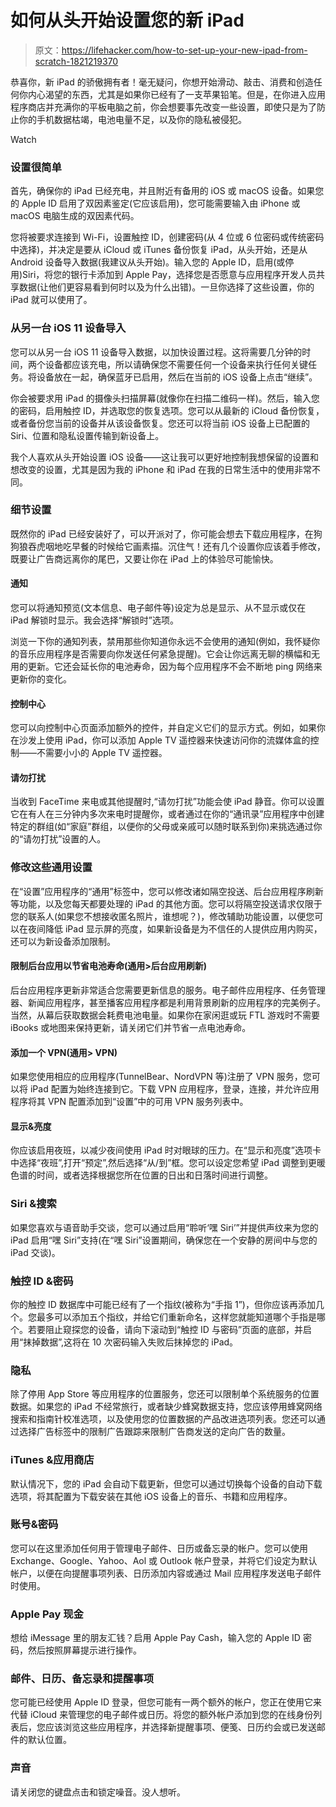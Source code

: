 # 如何从头开始设置您的新 iPad

> 原文：<https://lifehacker.com/how-to-set-up-your-new-ipad-from-scratch-1821219370>

恭喜你，新 iPad 的骄傲拥有者！毫无疑问，你想开始滑动、敲击、消费和创造任何你内心渴望的东西，尤其是如果你已经有了一支苹果铅笔。但是，在你进入应用程序商店并充满你的平板电脑之前，你会想要事先改变一些设置，即使只是为了防止你的手机数据枯竭，电池电量不足，以及你的隐私被侵犯。

Watch

### **设置很简单**

首先，确保你的 iPad 已经充电，并且附近有备用的 iOS 或 macOS 设备。如果您的 Apple ID 启用了双因素鉴定(它应该启用)，您可能需要输入由 iPhone 或 macOS 电脑生成的双因素代码。

您将被要求连接到 Wi-Fi，设置触控 ID，创建密码(从 4 位或 6 位密码或传统密码中选择)，并决定是要从 iCloud 或 iTunes 备份恢复 iPad，从头开始，还是从 Android 设备导入数据(我建议从头开始)。输入您的 Apple ID，启用(或停用)Siri，将您的银行卡添加到 Apple Pay，选择您是否愿意与应用程序开发人员共享数据(让他们更容易看到何时以及为什么出错)。一旦你选择了这些设置，你的 iPad 就可以使用了。

### **从另一台 iOS 11 设备导入**

您可以从另一台 iOS 11 设备导入数据，以加快设置过程。这将需要几分钟的时间，两个设备都应该充电，所以请确保您不需要任何一个设备来执行任何关键任务。将设备放在一起，确保蓝牙已启用，然后在当前的 iOS 设备上点击“继续”。

你会被要求用 iPad 的摄像头扫描屏幕(就像你在扫描二维码一样)。然后，输入您的密码，启用触控 ID，并选取您的恢复选项。您可以从最新的 iCloud 备份恢复，或者备份您当前的设备并从该设备恢复。您还可以将当前 iOS 设备上已配置的 Siri、位置和隐私设置传输到新设备上。

我个人喜欢从头开始设置 iOS 设备——这让我可以更好地控制我想保留的设置和想改变的设置，尤其是因为我的 iPhone 和 iPad 在我的日常生活中的使用非常不同。

### **细节设置**

既然你的 iPad 已经安装好了，可以开派对了，你可能会想去下载应用程序，在狗狗狼吞虎咽地吃早餐的时候给它画素描。沉住气！还有几个设置你应该着手修改，既要让广告商远离你的尾巴，又要让你在 iPad 上的体验尽可能愉快。

#### **通知**

您可以将通知预览(文本信息、电子邮件等)设定为总是显示、从不显示或仅在 iPad 解锁时显示。我会选择“解锁时”选项。

浏览一下你的通知列表，禁用那些你知道你永远不会使用的通知(例如，我怀疑你的音乐应用程序是否需要向你发送任何紧急提醒)。它会让你远离无聊的横幅和无用的更新。它还会延长你的电池寿命，因为每个应用程序不会不断地 ping 网络来更新你的变化。

#### **控制中心**

您可以向控制中心页面添加额外的控件，并自定义它们的显示方式。例如，如果你在沙发上使用 iPad，你可以添加 Apple TV 遥控器来快速访问你的流媒体盒的控制——不需要小小的 Apple TV 遥控器。

#### **请勿打扰**

当收到 FaceTime 来电或其他提醒时,“请勿打扰”功能会使 iPad 静音。你可以设置它在有人在三分钟内多次来电时提醒你，或者通过在你的“通讯录”应用程序中创建特定的群组(如“家庭”群组，以便你的父母或亲戚可以随时联系到你)来挑选通过你的“请勿打扰”设置的人。

### **修改这些通用设置**

在“设置”应用程序的“通用”标签中，您可以修改诸如隔空投送、后台应用程序刷新等功能，以及您每天都要处理的 iPad 的其他方面。您可以将隔空投送请求仅限于您的联系人(如果您不想接收匿名照片，谁想呢？)，修改辅助功能设置，以便您可以在夜间降低 iPad 显示屏的亮度，如果新设备是为不信任的人提供应用内购买，还可以为新设备添加限制。

#### **限制后台应用以节省电池寿命(通用>后台应用刷新)**

后台应用程序更新非常适合您需要更新信息的服务。电子邮件应用程序、任务管理器、新闻应用程序，甚至播客应用程序都是利用背景刷新的应用程序的完美例子。当然，从幕后获取数据会耗费电池电量。如果你在家闲逛或玩 FTL 游戏时不需要 iBooks 或地图来保持更新，请关闭它们并节省一点电池寿命。

#### **添加一个 VPN(通用> VPN)**

如果您使用相应的应用程序(TunnelBear、NordVPN 等)注册了 VPN 服务，您可以将 iPad 配置为始终连接到它。下载 VPN 应用程序，登录，连接，并允许应用程序将其 VPN 配置添加到“设置”中的可用 VPN 服务列表中。

#### **显示&亮度**

你应该启用夜班，以减少夜间使用 iPad 时对眼球的压力。在“显示和亮度”选项卡中选择“夜班”,打开“预定”,然后选择“从/到”框。您可以设定您希望 iPad 调整到更暖色谱的时间，或者选择根据您所在位置的日出和日落时间进行调整。

### **Siri &搜索**

如果您喜欢与语音助手交谈，您可以通过启用“聆听‘嘿 Siri’”并提供声纹来为您的 iPad 启用“嘿 Siri”支持(在“嘿 Siri”设置期间，确保您在一个安静的房间中与您的 iPad 交谈)。

### **触控 ID &密码**

你的触控 ID 数据库中可能已经有了一个指纹(被称为“手指 1”)，但你应该再添加几个。您最多可以添加五个指纹，并给它们重新命名，这样您就能知道哪个手指是哪个。若要阻止窥探您的设备，请向下滚动到“触控 ID 与密码”页面的底部，并启用“抹掉数据”,这将在 10 次密码输入失败后抹掉您的 iPad。

### **隐私**

除了停用 App Store 等应用程序的位置服务，您还可以限制单个系统服务的位置数据。如果您的 iPad 不经常旅行，或者缺少蜂窝数据支持，您应该停用蜂窝网络搜索和指南针校准选项，以及使用您的位置数据的产品改进选项列表。您还可以通过选择广告标签中的限制广告跟踪来限制广告商发送的定向广告的数量。

### **iTunes &应用商店**

默认情况下，您的 iPad 会自动下载更新，但您可以通过切换每个设备的自动下载选项，将其配置为下载安装在其他 iOS 设备上的音乐、书籍和应用程序。

### **账号&密码**

您可以在这里添加任何用于管理电子邮件、日历或备忘录的帐户。您可以使用 Exchange、Google、Yahoo、Aol 或 Outlook 帐户登录，并将它们设定为默认帐户，以便在向提醒事项列表、日历添加内容或通过 Mail 应用程序发送电子邮件时使用。

### **Apple Pay 现金**

想给 iMessage 里的朋友汇钱？启用 Apple Pay Cash，输入您的 Apple ID 密码，然后按照屏幕提示进行操作。

### **邮件、日历、备忘录和提醒事项**

您可能已经使用 Apple ID 登录，但您可能有一两个额外的帐户，您正在使用它来代替 iCloud 来管理您的电子邮件或日历。将您的额外帐户添加到您的在线身份列表后，您应该浏览这些应用程序，并选择新提醒事项、便笺、日历约会或已发送邮件的默认位置。

### **声音**

请关闭您的键盘点击和锁定噪音。没人想听。
